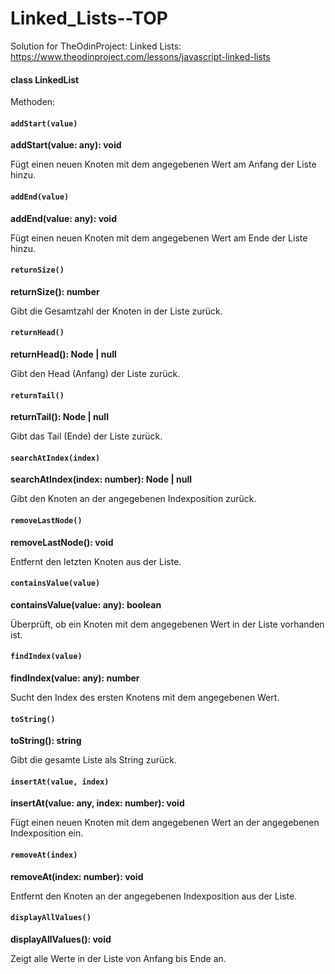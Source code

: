 # Linked_Lists--TOP

Solution for TheOdinProject: Linked Lists: https://www.theodinproject.com/lessons/javascript-linked-lists


#### class LinkedList

Methoden: 

#### **`addStart(value)`**

**addStart(value: any): void**

Fügt einen neuen Knoten mit dem angegebenen Wert am Anfang der Liste hinzu.


#### **`addEnd(value)`**

**addEnd(value: any): void**

Fügt einen neuen Knoten mit dem angegebenen Wert am Ende der Liste hinzu.


#### **`returnSize()`**

**returnSize(): number**

Gibt die Gesamtzahl der Knoten in der Liste zurück.


#### **`returnHead()`**

**returnHead(): Node | null**

Gibt den Head (Anfang) der Liste zurück.


#### **`returnTail()`**

**returnTail(): Node | null**

Gibt das Tail (Ende) der Liste zurück.


#### **`searchAtIndex(index)`**

**searchAtIndex(index: number): Node | null**

Gibt den Knoten an der angegebenen Indexposition zurück.


#### **`removeLastNode()`**

**removeLastNode(): void**

Entfernt den letzten Knoten aus der Liste.


#### **`containsValue(value)`**

**containsValue(value: any): boolean**

Überprüft, ob ein Knoten mit dem angegebenen Wert in der Liste vorhanden ist.


#### **`findIndex(value)`**

**findIndex(value: any): number**

Sucht den Index des ersten Knotens mit dem angegebenen Wert.


#### **`toString()`**

**toString(): string**

Gibt die gesamte Liste als String zurück.


#### **`insertAt(value, index)`**

**insertAt(value: any, index: number): void**

Fügt einen neuen Knoten mit dem angegebenen Wert an der angegebenen Indexposition ein.


#### **`removeAt(index)`**

**removeAt(index: number): void**

Entfernt den Knoten an der angegebenen Indexposition aus der Liste.


#### **`displayAllValues()`**

**displayAllValues(): void**

Zeigt alle Werte in der Liste von Anfang bis Ende an.